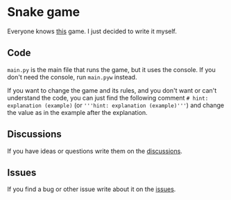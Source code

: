 # Snake game

Everyone knows [this](https://en.wikipedia.org/wiki/Snake_(video_game_genre)) game. I just decided to write it myself.

## Code

```main.py``` is the main file that runs the game, but it uses the console. If you don't need the console, run ```main.pyw``` instead.

If you want to change the game and its rules, and you don't want or can't understand the code, you can just find the following comment ```# hint: explanation (example)``` (or ```'''hint: explanation (example)'''```) and change the value as in the example after the explanation.

## Discussions

If you have ideas or questions write them on the [discussions](https://github.com/Nazar0360/Snake/discussions).

## Issues

If you find a bug or other issue write about it on the [issues](https://github.com/Nazar0360/Snake/issues).